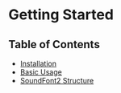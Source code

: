 # Getting Started

## Table of Contents

* [Installation](installation.md)
* [Basic Usage](basic-usage.md)
* [SoundFont2 Structure](soundfont2-structure.md)
